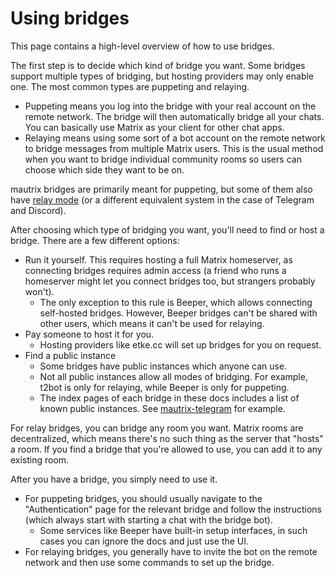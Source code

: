 # Using bridges
This page contains a high-level overview of how to use bridges.

The first step is to decide which kind of bridge you want. Some bridges support
multiple types of bridging, but hosting providers may only enable one. The most
common types are puppeting and relaying.

* Puppeting means you log into the bridge with your real account on the remote
  network. The bridge will then automatically bridge all your chats. You can
  basically use Matrix as your client for other chat apps.
* Relaying means using some sort of a bot account on the remote network to
  bridge messages from multiple Matrix users. This is the usual method when you
  want to bridge individual community rooms so users can choose which side they
  want to be on.

mautrix bridges are primarily meant for puppeting, but some of them also have
[relay mode] (or a different equivalent system in the case of Telegram and
Discord).

[relay mode]: https://docs.mau.fi/bridges/general/relay-mode.html

After choosing which type of bridging you want, you'll need to find or host
a bridge. There are a few different options:

* Run it yourself. This requires hosting a full Matrix homeserver, as
  connecting bridges requires admin access (a friend who runs a homeserver
  might let you connect bridges too, but strangers probably won't).
  * The only exception to this rule is Beeper, which allows connecting
    self-hosted bridges. However, Beeper bridges can't be shared with other
    users, which means it can't be used for relaying.
* Pay someone to host it for you.
  * Hosting providers like etke.cc will set up bridges for you on request.
* Find a public instance
  * Some bridges have public instances which anyone can use.
  * Not all public instances allow all modes of bridging. For example, t2bot
    is only for relaying, while Beeper is only for puppeting.
  * The index pages of each bridge in these docs includes a list of known
    public instances. See [mautrix-telegram](../python/telegram/) for example.

For relay bridges, you can bridge any room you want. Matrix rooms are
decentralized, which means there's no such thing as the server that "hosts"
a room. If you find a bridge that you're allowed to use, you can add it to any
existing room.

After you have a bridge, you simply need to use it.

* For puppeting bridges, you should usually navigate to the "Authentication"
  page for the relevant bridge and follow the instructions (which always start
  with starting a chat with the bridge bot).
  * Some services like Beeper have built-in setup interfaces, in such cases
    you can ignore the docs and just use the UI.
* For relaying bridges, you generally have to invite the bot on the remote
  network and then use some commands to set up the bridge.
